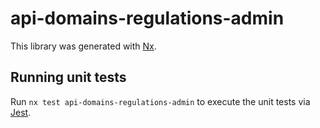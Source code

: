 # api-domains-regulations-admin

This library was generated with [Nx](https://nx.dev).

## Running unit tests

Run `nx test api-domains-regulations-admin` to execute the unit tests via [Jest](https://jestjs.io).
